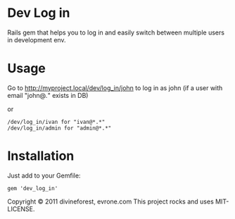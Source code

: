 # Dev Log in

Rails gem that helps you to log in and easily switch between multiple users in development env.

# Usage
Go to http://myproject.local/dev/log_in/john to log in as john (if a user with email "john@*.*" exists in DB)

or

```
/dev/log_in/ivan for "ivan@*.*"
/dev/log_in/admin for "admin@*.*"
```

# Installation

Just add to your Gemfile:

```
gem 'dev_log_in'
```

Copyright © 2011 divineforest, evrone.com
This project rocks and uses MIT-LICENSE.
